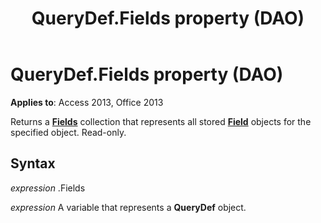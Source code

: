 ﻿---
title: QueryDef.Fields property (DAO)
TOCTitle: Fields Property
ms:assetid: 72b60c04-fd20-cfa3-d5f6-d0472ea5478b
ms:mtpsurl: https://msdn.microsoft.com/library/Ff195834(v=office.15)
ms:contentKeyID: 48545616
ms.date: 09/18/2015
mtps_version: v=office.15
---

# QueryDef.Fields property (DAO)


**Applies to**: Access 2013, Office 2013

Returns a **[Fields](fields-collection-dao.md)** collection that represents all stored **[Field](field-object-dao.md)** objects for the specified object. Read-only.

## Syntax

*expression* .Fields

*expression* A variable that represents a **QueryDef** object.

